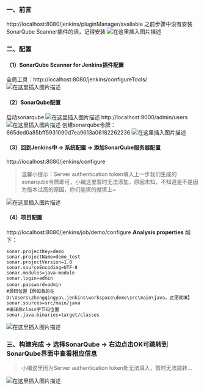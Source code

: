 ﻿### 一、前言

http://localhost:8080/jenkins/pluginManager/available
之前步骤中没有安装SonarQube Scanner插件的话，记得安装
![在这里插入图片描述](https://img-blog.csdnimg.cn/20190711144026771.png?x-oss-process=image/watermark,type_ZmFuZ3poZW5naGVpdGk,shadow_10,text_aHR0cHM6Ly9ibG9nLmNzZG4ubmV0L3FxXzM4MjI1NTU4,size_16,color_FFFFFF,t_70)

### 二、配置

#### （1）SonarQube Scanner for Jenkins插件配置

全局工具：http://localhost:8080/jenkins/configureTools/
![在这里插入图片描述](https://img-blog.csdnimg.cn/20190711144437514.png?x-oss-process=image/watermark,type_ZmFuZ3poZW5naGVpdGk,shadow_10,text_aHR0cHM6Ly9ibG9nLmNzZG4ubmV0L3FxXzM4MjI1NTU4,size_16,color_FFFFFF,t_70)

#### （2）SonarQube配置

启动sonarqube
![在这里插入图片描述](https://img-blog.csdnimg.cn/20190711144554762.png)
http://localhost:9000/admin/users
![在这里插入图片描述](https://img-blog.csdnimg.cn/20190711145051535.png?x-oss-process=image/watermark,type_ZmFuZ3poZW5naGVpdGk,shadow_10,text_aHR0cHM6Ly9ibG9nLmNzZG4ubmV0L3FxXzM4MjI1NTU4,size_16,color_FFFFFF,t_70)
创建sonarqube令牌：665ded0a85bff5931090d7ea9613a06182262236
![在这里插入图片描述](https://img-blog.csdnimg.cn/20190711145144284.png?x-oss-process=image/watermark,type_ZmFuZ3poZW5naGVpdGk,shadow_10,text_aHR0cHM6Ly9ibG9nLmNzZG4ubmV0L3FxXzM4MjI1NTU4,size_16,color_FFFFFF,t_70)

#### （3）回到Jenkins中 -> 系统配置 -> 添加SonarQube服务器配置

http://localhost:8080/jenkins/configure

> 温馨小提示：Server authentication token填入上一步我们生成的sonarqube令牌即可，小编这里暂时无法添加，原因未知，不知道是不是因为版本过高的原因，你们能填的就填上~

![在这里插入图片描述](https://img-blog.csdnimg.cn/20190711150801100.png?x-oss-process=image/watermark,type_ZmFuZ3poZW5naGVpdGk,shadow_10,text_aHR0cHM6Ly9ibG9nLmNzZG4ubmV0L3FxXzM4MjI1NTU4,size_16,color_FFFFFF,t_70)

#### （4）项目配置

http://localhost:8080/jenkins/job/demo/configure
**Analysis properties** 如下：

```
sonar.projectKey=demo
sonar.projectName=demo_test
sonar.projectVersion=1.0 
sonar.sourceEncoding=UTF-8
sonar.modules=java-module
sonar.login=admin
sonar.password=admin　
#源码位置【例如我的在D:\Users\zhengqingya\.jenkins\workspace\demo\src\main\java，这里就填】
sonar.sources=src/main/java
#编译后class字节码位置
sonar.java.binaries=target/classes
```

![在这里插入图片描述](https://img-blog.csdnimg.cn/20190711154944426.png?x-oss-process=image/watermark,type_ZmFuZ3poZW5naGVpdGk,shadow_10,text_aHR0cHM6Ly9ibG9nLmNzZG4ubmV0L3FxXzM4MjI1NTU4,size_16,color_FFFFFF,t_70)

### 三、构建完成 -> 选择SonarQube -> 右边点击OK可跳转到SonarQube界面中查看相应信息

> 小编这里因为Server authentication token处无法填入，暂时无法跳转...

![在这里插入图片描述](https://img-blog.csdnimg.cn/20190711152135767.png)
